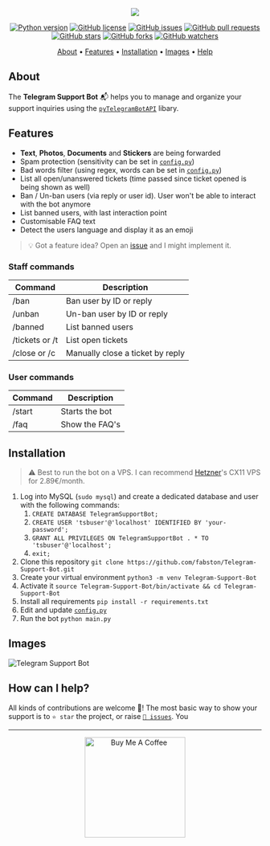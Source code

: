 <p align="center"><a href="https://github.com/fabston/Telegram-Support-Bot" target="_blank"><img src="https://raw.githubusercontent.com/fabston/Telegram-Support-Bot/master/assets/logo.png"></a></p>

<p align="center">
    <a href="https://www.python.org/downloads/release/python-380/"><img src="https://img.shields.io/badge/python-3.8-blue.svg?style=plastic" alt="Python version"></a>
    <a href="https://github.com/fabston/Telegram-Support-Bot/blob/master/LICENSE"><img src="https://img.shields.io/github/license/fabston/Telegram-Support-Bot?style=plastic" alt="GitHub license"></a>
    <a href="https://github.com/fabston/Telegram-Support-Bot/issues"><img src="https://img.shields.io/github/issues/fabston/Telegram-Support-Bot?style=plastic" alt="GitHub issues"></a>
    <a href="https://github.com/fabston/Telegram-Support-Bot/pulls"><img src="https://img.shields.io/github/issues-pr/fabston/Telegram-Support-Bot?style=plastic" alt="GitHub pull requests"></a>
    <br /><a href="https://github.com/fabston/Telegram-Support-Bot/stargazers"><img src="https://img.shields.io/github/stars/fabston/Telegram-Support-Bot?style=social" alt="GitHub stars"></a>
    <a href="https://github.com/fabston/Telegram-Support-Bot/network/members"><img src="https://img.shields.io/github/forks/fabston/Telegram-Support-Bot?style=social" alt="GitHub forks"></a>
    <a href="https://github.com/fabston/Telegram-Support-Bot/watchers"><img src="https://img.shields.io/github/watchers/fabston/Telegram-Support-Bot?style=social" alt="GitHub watchers"></a>
</p>

<p align="center">
  <a href="#about">About</a>
  •
  <a href="#features">Features</a>
  •
  <a href="#installation">Installation</a>
  •
  <a href="#images">Images</a>
  •
  <a href="#how-can-i-help">Help</a>
</p>

## About
The **Telegram Support Bot** 📬 helps you to manage and organize your support inquiries using the [`pyTelegramBotAPI`](https://github.com/eternnoir/pyTelegramBotAPI) libary.

## Features
- **Text**, **Photos**, **Documents** and **Stickers** are being forwarded
- Spam protection (sensitivity can be set in [`config.py`](https://github.com/fabston/Telegram-Support-Bot/blob/master/config.py))
- Bad words filter (using regex, words can be set in [`config.py`](https://github.com/fabston/Telegram-Support-Bot/blob/master/config.py))
- List all open/unanswered tickets (time passed since ticket opened is being shown as well)
- Ban / Un-ban users (via reply or user id). User won't be able to interact with the bot anymore
- List banned users, with last interaction point
- Customisable FAQ text
- Detect the users language and display it as an emoji

> 💡 Got a feature idea? Open an [issue](https://github.com/fabston/Telegram-Support-Bot/issues/new) and I might implement it.

### Staff commands
| Command | Description |
| --- | --- |
| /ban | Ban user by ID or reply |
| /unban | Un-ban user by ID or reply |
| /banned | List banned users |
| /tickets or /t | List open tickets |
| /close or /c | Manually close a ticket by reply |

### User commands
| Command | Description |
| --- | --- |
| /start | Starts the bot |
| /faq | Show the FAQ's |


## Installation
> ⚠️ Best to run the bot on a VPS. I can recommend <a href="https://fabston.dev/hetzner" title="Get €20 in cloud credits">Hetzner</a>'s CX11 VPS for 2.89€/month.
1. Log into MySQL (`sudo mysql`) and create a dedicated database and user with the following commands:
   1. `CREATE DATABASE TelegramSupportBot;`
   1. `CREATE USER 'tsbuser'@'localhost' IDENTIFIED BY 'your-password';`
   1. `GRANT ALL PRIVILEGES ON TelegramSupportBot . * TO 'tsbuser'@'localhost';`
   1. `exit;`
1. Clone this repository `git clone https://github.com/fabston/Telegram-Support-Bot.git`
1. Create your virtual environment `python3 -m venv Telegram-Support-Bot`
1. Activate it `source Telegram-Support-Bot/bin/activate && cd Telegram-Support-Bot`
1. Install all requirements `pip install -r requirements.txt`
1. Edit and update [`config.py`](https://github.com/fabston/Telegram-Support-Bot/blob/master/config.py)
1. Run the bot `python main.py`


## Images
![Telegram Support Bot](https://i.imgur.com/JQ7lJce.jpg)

## How can I help?
All kinds of contributions are welcome 🙌! The most basic way to show your support is to `⭐️ star` the project, or raise [`🐞 issues`](https://github.com/fabston/Telegram-Support-Bot/issues/new). You 

***

<p align="center">
    <a href="https://www.buymeacoffee.com/fabston"><img alt="Buy Me A Coffee" title="☕️" src="https://raw.githubusercontent.com/fabston/Telegram-Support-Bot/master/assets/bmac.png" width=200px></a>
</p>